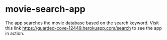 # movie-search-app

The app searches the movie database based on the search keyword. Visit this link https://guarded-cove-12449.herokuapp.com/search to see the app in action.
